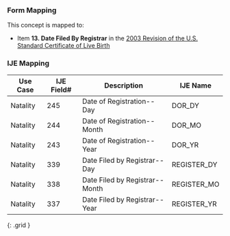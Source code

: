 ### Form Mapping
This concept is mapped to:
 * Item **13. Date Filed By Registrar** in the [2003 Revision of the U.S. Standard Certificate of Live Birth](https://www.cdc.gov/nchs/data/dvs/birth11-03final-ACC.pdf)

### IJE Mapping
| **Use Case** | **IJE Field#** | **Description** | **IJE Name** |
| ------------ | -------------- | --------------- | ------------ |
| Natality | 245 | Date of Registration--Day | DOR_DY |
| Natality | 244 | Date of Registration--Month | DOR_MO |
| Natality | 243 | Date of Registration--Year | DOR_YR |
| Natality | 339 | Date Filed by Registrar--Day | REGISTER_DY |
| Natality | 338 | Date Filed by Registrar--Month | REGISTER_MO |
| Natality | 337 | Date Filed by Registrar--Year | REGISTER_YR |
{: .grid }

